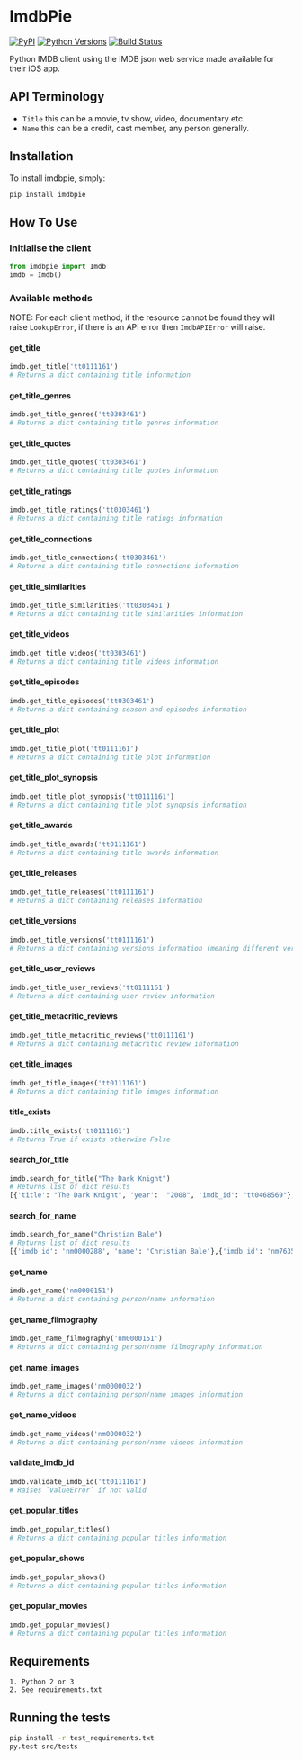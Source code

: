 # ImdbPie

[![PyPI](https://img.shields.io/pypi/v/imdbpie.svg)](https://pypi.python.org/pypi/imdb-pie)
[![Python Versions](https://img.shields.io/pypi/pyversions/imdbpie.svg)](https://pypi.python.org/pypi/imdb-pie)
[![Build Status](https://travis-ci.org/richardasaurus/imdb-pie.png?branch=master)](https://travis-ci.org/richardasaurus/imdb-pie)

Python IMDB client using the IMDB json web service made available for their iOS app.

## API Terminology

- `Title` this can be a movie, tv show, video, documentary etc.
- `Name` this can be a credit, cast member, any person generally.

## Installation

To install imdbpie, simply:
```bash
pip install imdbpie
```

## How To Use

### Initialise the client
```python
from imdbpie import Imdb
imdb = Imdb()
```

### Available methods

NOTE: For each client method, if the resource cannot be found they will raise `LookupError`, if there is an API error then `ImdbAPIError` will raise.

#### get_title

```python
imdb.get_title('tt0111161')
# Returns a dict containing title information
```

#### get_title_genres

```python
imdb.get_title_genres('tt0303461')
# Returns a dict containing title genres information
```

#### get_title_quotes

```python
imdb.get_title_quotes('tt0303461')
# Returns a dict containing title quotes information
```

#### get_title_ratings

```python
imdb.get_title_ratings('tt0303461')
# Returns a dict containing title ratings information
```

#### get_title_connections

```python
imdb.get_title_connections('tt0303461')
# Returns a dict containing title connections information
```

#### get_title_similarities

```python
imdb.get_title_similarities('tt0303461')
# Returns a dict containing title similarities information
```

#### get_title_videos

```python
imdb.get_title_videos('tt0303461')
# Returns a dict containing title videos information
```

#### get_title_episodes

```python
imdb.get_title_episodes('tt0303461')
# Returns a dict containing season and episodes information
```

#### get_title_plot

```python
imdb.get_title_plot('tt0111161')
# Returns a dict containing title plot information
```

#### get_title_plot_synopsis

```python
imdb.get_title_plot_synopsis('tt0111161')
# Returns a dict containing title plot synopsis information
```

#### get_title_awards

```python
imdb.get_title_awards('tt0111161')
# Returns a dict containing title awards information
```

#### get_title_releases

```python
imdb.get_title_releases('tt0111161')
# Returns a dict containing releases information
```

#### get_title_versions

```python
imdb.get_title_versions('tt0111161')
# Returns a dict containing versions information (meaning different versions of this title for different regions, or different versions for DVD vs Cinema)
```

#### get_title_user_reviews

```python
imdb.get_title_user_reviews('tt0111161')
# Returns a dict containing user review information
```

#### get_title_metacritic_reviews

```python
imdb.get_title_metacritic_reviews('tt0111161')
# Returns a dict containing metacritic review information
```

#### get_title_images

```python
imdb.get_title_images('tt0111161')
# Returns a dict containing title images information
```

#### title_exists

```python
imdb.title_exists('tt0111161')
# Returns True if exists otherwise False
```

#### search_for_title
```python
imdb.search_for_title("The Dark Knight")
# Returns list of dict results
[{'title': "The Dark Knight", 'year':  "2008", 'imdb_id': "tt0468569"},{'title' : "Batman Unmasked", ...}]
```

#### search_for_name
```python
imdb.search_for_name("Christian Bale")
# Returns list of dict results
[{'imdb_id': 'nm0000288', 'name': 'Christian Bale'},{'imdb_id': 'nm7635250', ...}]
```

#### get_name

```python
imdb.get_name('nm0000151')
# Returns a dict containing person/name information
```

#### get_name_filmography

```python
imdb.get_name_filmography('nm0000151')
# Returns a dict containing person/name filmography information
```

#### get_name_images

```python
imdb.get_name_images('nm0000032')
# Returns a dict containing person/name images information
```

#### get_name_videos

```python
imdb.get_name_videos('nm0000032')
# Returns a dict containing person/name videos information
```

#### validate_imdb_id

```python
imdb.validate_imdb_id('tt0111161')
# Raises `ValueError` if not valid
```

#### get_popular_titles

```python
imdb.get_popular_titles()
# Returns a dict containing popular titles information
```

#### get_popular_shows

```python
imdb.get_popular_shows()
# Returns a dict containing popular titles information
```

#### get_popular_movies

```python
imdb.get_popular_movies()
# Returns a dict containing popular titles information
```

## Requirements

    1. Python 2 or 3
    2. See requirements.txt

## Running the tests

```bash
pip install -r test_requirements.txt
py.test src/tests
```


